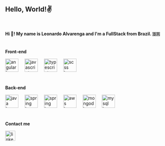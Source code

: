 <h2 align="left" > 
  <strong> Hello, World!✌ </strong>
</h2>
</br>

<p align="left"><strong>Hi 👋! My name is Leonardo Alvarenga and I'm a FullStack from Brazil. 🇧🇷</strong></p>

#

<p><strong>Front-end</strong></p>

<div align="left">
  <img src="https://codeomelet.com/Media/Images/categories/angular.png" height="42" alt="angular logo" />
  <img width="12" />
  <img src="https://cdn.jsdelivr.net/gh/devicons/devicon/icons/javascript/javascript-original.svg" height="42" alt="javascript logo"  />
  <img width="12" />
  <img src="https://cdn.jsdelivr.net/gh/devicons/devicon/icons/typescript/typescript-original.svg" height="42" alt="typescript logo"  />
  <img width="12" />
  <img src="https://sass-lang.com/assets/img/styleguide/seal-color.png" height="42" alt="scss logo"/>
</div>

#

<p><strong>Back-end</strong></p>

<div align="left">
  <img src="https://cdn.jsdelivr.net/gh/devicons/devicon/icons/java/java-original.svg" height="42" alt="java logo"  />
  <img width="12" />
  <img src="https://cdn.worldvectorlogo.com/logos/spring-3.svg" height="42" alt="spring logo" />
  <img width="12" />
  <img src="https://cdn.iconscout.com/icon/free/png-256/free-node-js-logo-icon-download-in-svg-png-gif-file-formats--nodejs-programming-language-pack-logos-icons-1174925.png?f=webp&w=256" height="42" alt="spring logo" />
  <img width="12"/>
  <img src="https://saviynt.com/hubfs/aws.png" height="42" alt="aws logo"/>
  <img width="12"/>
  <img src="https://cdn.worldvectorlogo.com/logos/mongodb-icon-1.svg" height="42" alt="mongodb logo"/>
  <img width="12"/>
  <img src="https://cdn.worldvectorlogo.com/logos/mysql-logo-pure.svg" height="42" alt="mysql logo"/>
</div>

###
  </div>

#

  <p><strong>Contact me</strong></p>

<div align="left">
  <a href="https://www.linkedin.com/in/leoalvarengam/" ><img src="https://img.shields.io/static/v1?message=LinkedIn&logo=linkedin&label=&color=0077B5&logoColor=white&labelColor=&style=for-the-badge" height="32" alt="linkedin logo" style="display: inline-block;" /></a>
</div>

#
